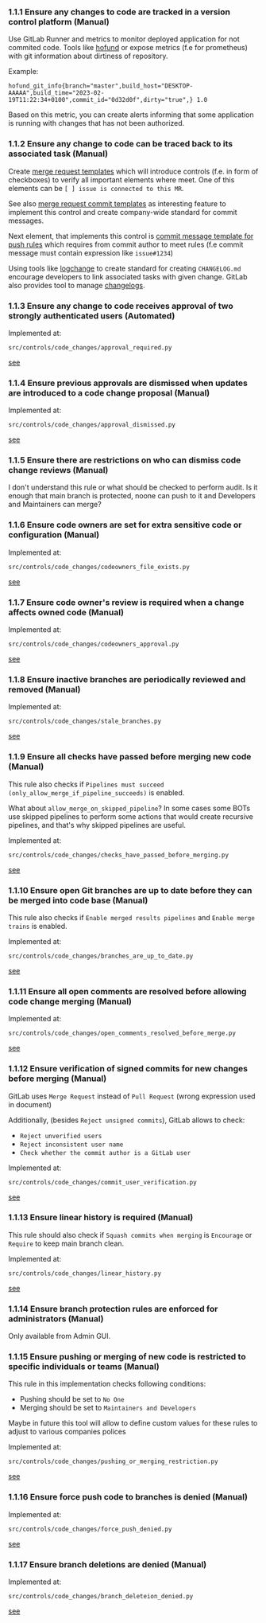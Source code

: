 ### 1.1.1 Ensure any changes to code are tracked in a version control platform (Manual)

Use GitLab Runner and metrics to monitor deployed application for not commited code.
Tools like [hofund](https://github.com/logchange/hofund) or  expose metrics (f.e for prometheus) with git information about
dirtiness of repository.

Example:
```
hofund_git_info{branch="master",build_host="DESKTOP-AAAAA",build_time="2023-02-19T11:22:34+0100",commit_id="0d32d0f",dirty="true",} 1.0
```

Based on this metric, you can create alerts informing that some application is running with changes that has not been authorized.

### 1.1.2 Ensure any change to code can be traced back to its associated task (Manual)

Create [merge request templates](https://docs.gitlab.com/ee/user/project/description_templates.html) which will introduce
controls (f.e. in form of checkboxes) to verify all important elements where meet. One of 
this elements can be `[ ] issue is connected to this MR`. 

See also [merge request commit templates](https://docs.gitlab.com/ee/user/project/merge_requests/commit_templates.html) as 
interesting feature to implement this control and create company-wide standard for commit messages.

Next element, that implements this control is [commit message template for push rules](https://docs.gitlab.com/ee/user/project/repository/push_rules.html#validate-commit-messages) which 
requires from commit author to meet rules (f.e commit message must contain expression like `issue#1234`)

Using tools like [logchange](https://github.com/logchange/logchange?tab=readme-ov-file#yaml-format) to create
standard for creating `CHANGELOG.md` encourage developers to link associated tasks with given change. GitLab also 
provides tool to manage [changelogs](https://docs.gitlab.com/ee/user/project/changelogs.html).

### 1.1.3 Ensure any change to code receives approval of two strongly authenticated users (Automated)

Implemented at:

```
src/controls/code_changes/approval_required.py
```

[see](src/controls/code_changes/approval_required.py)

### 1.1.4 Ensure previous approvals are dismissed when updates are introduced to a code change proposal (Manual)

Implemented at:

```
src/controls/code_changes/approval_dismissed.py
```

[see](src/controls/code_changes/approval_dismissed.py)


### 1.1.5 Ensure there are restrictions on who can dismiss code change reviews (Manual)

I don't understand this rule or what should be checked to perform audit. Is it enough that
main branch is protected, noone can push to it and Developers and Maintainers can merge?

### 1.1.6 Ensure code owners are set for extra sensitive code or configuration (Manual)

Implemented at:

```
src/controls/code_changes/codeowners_file_exists.py
```

[see](src/controls/code_changes/codeowners_file_exists.py)


### 1.1.7 Ensure code owner's review is required when a change affects owned code (Manual)

Implemented at:

```
src/controls/code_changes/codeowners_approval.py
```

[see](src/controls/code_changes/codeowners_approval.py)


### 1.1.8 Ensure inactive branches are periodically reviewed and removed (Manual)

Implemented at:

```
src/controls/code_changes/stale_branches.py
```

[see](src/controls/code_changes/stale_branches.py)


### 1.1.9 Ensure all checks have passed before merging new code (Manual)

This rule also checks if `Pipelines must succeed (only_allow_merge_if_pipeline_succeeds)` is enabled.

What about `allow_merge_on_skipped_pipeline`? In some cases some BOTs use skipped pipelines to
perform some actions that would create recursive pipelines, and that's why skipped pipelines are useful.

Implemented at:

```
src/controls/code_changes/checks_have_passed_before_merging.py
```

[see](src/controls/code_changes/checks_have_passed_before_merging.py)

### 1.1.10 Ensure open Git branches are up to date before they can be merged into code base (Manual)

This rule also checks if `Enable merged results pipelines` and `Enable merge trains` is enabled.

Implemented at:

```
src/controls/code_changes/branches_are_up_to_date.py
```

[see](src/controls/code_changes/branches_are_up_to_date.py)

### 1.1.11 Ensure all open comments are resolved before allowing code change merging (Manual)

Implemented at:

```
src/controls/code_changes/open_comments_resolved_before_merge.py
```

[see](src/controls/code_changes/open_comments_resolved_before_merge.py)

### 1.1.12 Ensure verification of signed commits for new changes before merging (Manual)

GitLab uses `Merge Request` instead of `Pull Request` (wrong expression used in document)

Additionally, (besides `Reject unsigned commits`), GitLab allows to check:
- `Reject unverified users`
- `Reject inconsistent user name`
- `Check whether the commit author is a GitLab user`

Implemented at:

```
src/controls/code_changes/commit_user_verification.py
```

[see](src/controls/code_changes/commit_user_verification.py) 

### 1.1.13 Ensure linear history is required (Manual)

This rule should also check if `Squash commits when merging` is `Encourage` or `Require` to keep
main branch clean.

Implemented at:

```
src/controls/code_changes/linear_history.py
```

[see](src/controls/code_changes/linear_history.py)

### 1.1.14 Ensure branch protection rules are enforced for administrators (Manual)

Only available from Admin GUI.

### 1.1.15 Ensure pushing or merging of new code is restricted to specific individuals or teams (Manual)

This rule in this implementation checks following conditions: 
- Pushing should be set to `No One`
- Merging should be set to `Maintainers and Developers`

Maybe in future this tool will allow to define custom values for these rules to adjust to various companies polices

Implemented at:

```
src/controls/code_changes/pushing_or_merging_restriction.py
```

[see](src/controls/code_changes/pushing_or_merging_restriction.py)

### 1.1.16 Ensure force push code to branches is denied (Manual)

Implemented at:

```
src/controls/code_changes/force_push_denied.py
```

[see](src/controls/code_changes/force_push_denied.py)


### 1.1.17 Ensure branch deletions are denied (Manual)

Implemented at:

```
src/controls/code_changes/branch_deleteion_denied.py
```

[see](src/controls/code_changes/branch_deleteion_denied.py)
